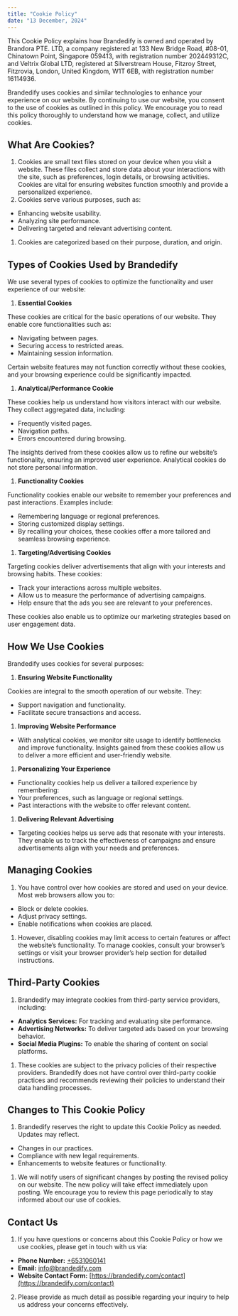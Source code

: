 ```yaml
---
title: "Cookie Policy"
date: "13 December, 2024"
---
```


This Cookie Policy explains how Brandedify is owned and operated by Brandora PTE. LTD, a company registered at 133 New Bridge Road, #08-01, Chinatown Point, Singapore 059413, with registration number 202449312C, and Veltrix Global LTD, registered at Silverstream House, Fitzroy Street, Fitzrovia, London, United Kingdom, W1T 6EB, with registration number 16114936.

Brandedify uses cookies and similar technologies to enhance your experience on our website. By continuing to use our website, you consent to the use of cookies as outlined in this policy. We encourage you to read this policy thoroughly to understand how we manage, collect, and utilize cookies.

## What Are Cookies?

1.  Cookies are small text files stored on your device when you visit a website. These files collect and store data about your interactions with the site, such as preferences, login details, or browsing activities. Cookies are vital for ensuring websites function smoothly and provide a personalized experience.
2.  Cookies serve various purposes, such as:

- Enhancing website usability.
- Analyzing site performance.
- Delivering targeted and relevant advertising content.

1.  Cookies are categorized based on their purpose, duration, and origin.

## Types of Cookies Used by Brandedify

We use several types of cookies to optimize the functionality and user experience of our website:

1.  **Essential Cookies**

These cookies are critical for the basic operations of our website. They enable core functionalities such as:

- Navigating between pages.
- Securing access to restricted areas.
- Maintaining session information.

Certain website features may not function correctly without these cookies, and your browsing experience could be significantly impacted.

1.  **Analytical/Performance Cookie**

These cookies help us understand how visitors interact with our website. They collect aggregated data, including:

- Frequently visited pages.
- Navigation paths.
- Errors encountered during browsing.

The insights derived from these cookies allow us to refine our website’s functionality, ensuring an improved user experience. Analytical cookies do not store personal information.

1.  **Functionality Cookies**

Functionality cookies enable our website to remember your preferences and past interactions. Examples include:

- Remembering language or regional preferences.
- Storing customized display settings.
- By recalling your choices, these cookies offer a more tailored and seamless browsing experience.

1.  **Targeting/Advertising Cookies**

Targeting cookies deliver advertisements that align with your interests and browsing habits. These cookies:

- Track your interactions across multiple websites.
- Allow us to measure the performance of advertising campaigns.
- Help ensure that the ads you see are relevant to your preferences.

These cookies also enable us to optimize our marketing strategies based on user engagement data.

## How We Use Cookies

Brandedify uses cookies for several purposes:

1.  **Ensuring Website Functionality**

Cookies are integral to the smooth operation of our website. They:

- Support navigation and functionality.
- Facilitate secure transactions and access.

1.  **Improving Website Performance**

- With analytical cookies, we monitor site usage to identify bottlenecks and improve functionality. Insights gained from these cookies allow us to deliver a more efficient and user-friendly website.

1.  **Personalizing Your Experience**

- Functionality cookies help us deliver a tailored experience by remembering:
- Your preferences, such as language or regional settings.
- Past interactions with the website to offer relevant content.

1.  **Delivering Relevant Advertising**

- Targeting cookies helps us serve ads that resonate with your interests. They enable us to track the effectiveness of campaigns and ensure advertisements align with your needs and preferences.

## Managing Cookies

1.  You have control over how cookies are stored and used on your device. Most web browsers allow you to:

- Block or delete cookies.
- Adjust privacy settings.
- Enable notifications when cookies are placed.

1.  However, disabling cookies may limit access to certain features or affect the website’s functionality. To manage cookies, consult your browser’s settings or visit your browser provider’s help section for detailed instructions.

## Third-Party Cookies

1.  Brandedify may integrate cookies from third-party service providers, including:

- **Analytics Services:** For tracking and evaluating site performance.
- **Advertising Networks:** To deliver targeted ads based on your browsing behavior.
- **Social Media Plugins:** To enable the sharing of content on social platforms.

1.  These cookies are subject to the privacy policies of their respective providers. Brandedify does not have control over third-party cookie practices and recommends reviewing their policies to understand their data handling processes.

## Changes to This Cookie Policy

1.  Brandedify reserves the right to update this Cookie Policy as needed. Updates may reflect.

- Changes in our practices.
- Compliance with new legal requirements.
- Enhancements to website features or functionality.

1.  We will notify users of significant changes by posting the revised policy on our website. The new policy will take effect immediately upon posting. We encourage you to review this page periodically to stay informed about our use of cookies.

## Contact Us

1.  If you have questions or concerns about this Cookie Policy or how we use cookies, please get in touch with us via:

- **Phone Number:** [+6531060141](tel:+6531060141)
- **Email:** [info@brandedify.com](mailto:info@brandedify.com)
- **Website Contact Form:** [https://brandedify.com/contact](https://brandedify.com/contact)

2.  Please provide as much detail as possible regarding your inquiry to help us address your concerns effectively.
